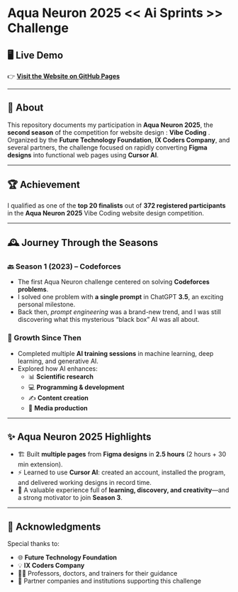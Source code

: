 #  Aqua Neuron 2025 << Ai Sprints >> Challenge  

## 🖥 Live Demo  
👉 **[Visit the Website on GitHub Pages](https://izzat-kawadri.github.io/Aqua-Neuron-2025-Ai-Sprints/)**  

---

## 📜 About  


This repository documents my participation in **Aqua Neuron 2025**, the **second season** of the competition for website design : **Vibe Coding**  .  
Organized by the **Future Technology Foundation**, **IX Coders Company**, and several partners, the challenge focused on rapidly converting **Figma designs** into functional web pages using **Cursor AI**.  

---


## 🏆 Achievement  

I qualified as one of the **top 20 finalists** out of **372 registered participants** in the **Aqua Neuron 2025** Vibe Coding website design competition.  

---

## 🕰 Journey Through the Seasons  

### 🔙 Season 1 (2023) – Codeforces 
- The first Aqua Neuron challenge centered on solving **Codeforces problems**.  
- I solved one problem with **a single prompt** in ChatGPT **3.5**, an exciting personal milestone.  
- Back then, *prompt engineering* was a brand-new trend, and I was still discovering what this mysterious “black box” AI was all about.  

### 🚀 Growth Since Then  
- Completed multiple **AI training sessions** in machine learning, deep learning, and generative AI.  
- Explored how AI enhances:  
  - 📊 **Scientific research**  
  - 💻 **Programming & development**  
  - ✍ **Content creation**  
  - 🎥 **Media production**  

---

## ✨ Aqua Neuron 2025 Highlights  
- 🏗 Built **multiple pages** from **Figma designs** in **2.5 hours** (2 hours + 30 min extension).  
- ⚡ Learned to use **Cursor AI**: created an account, installed the program, and delivered working designs in record time.  
- 🌟 A valuable experience full of **learning, discovery, and creativity**—and a strong motivator to join **Season 3**.  

---

## 🙏 Acknowledgments  
Special thanks to:  
- 🌐 **Future Technology Foundation**  
- 💡 **IX Coders Company**  
- 👩‍🏫 Professors, doctors, and trainers for their guidance  
- 🏢 Partner companies and institutions supporting this challenge  
